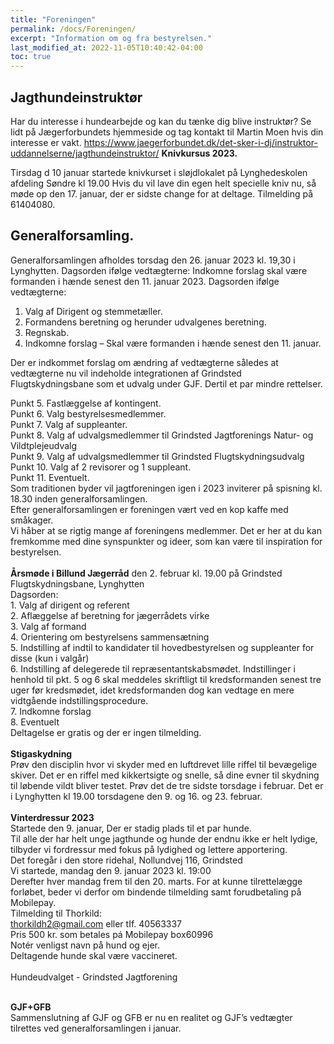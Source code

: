 ```yaml
---
title: "Foreningen"
permalink: /docs/Foreningen/
excerpt: "Information om og fra bestyrelsen."
last_modified_at: 2022-11-05T10:40:42-04:00
toc: true
---
```

## Jagthundeinstruktør
Har du interesse i hundearbejde og kan du tænke dig blive instruktør?
Se lidt på Jægerforbundets hjemmeside og tag kontakt til Martin Moen hvis din interesse er vakt.
https://www.jaegerforbundet.dk/det-sker-i-dj/instruktor-uddannelserne/jagthundeinstruktor/
**Knivkursus 2023.**

Tirsdag d 10 januar startede knivkurset i sløjdlokalet på Lynghedeskolen afdeling Søndre kl 19.00
Hvis du vil lave din egen helt specielle kniv nu, så møde op den 17. januar, der er sidste change for at deltage.
Tilmelding på 61404080.

## Generalforsamling.
Generalforsamlingen afholdes torsdag den 26. januar 2023 kl. 19,30 i Lynghytten.
Dagsorden ifølge vedtægterne:
Indkomne forslag skal være formanden i hænde senest den 11. januar 2023.
Dagsorden ifølge vedtægterne:  
 1. Valg af Dirigent og stemmetæller.  
 2. Formandens beretning og herunder udvalgenes beretning.  
 3. Regnskab.  
 4. Indkomne forslag – Skal være formanden i hænde senest den 11. januar.  

Der er indkommet forslag om ændring af vedtægterne således at vedtægterne nu vil indeholde integrationen af Grindsted Flugtskydningsbane som et udvalg under GJF. Dertil et par mindre rettelser.


Punkt 5. Fastlæggelse af kontingent.  
Punkt 6. Valg bestyrelsesmedlemmer.  
Punkt 7. Valg af suppleanter.  
Punkt 8. Valg af udvalgsmedlemmer til Grindsted Jagtforenings Natur- og Vildtplejeudvalg  
Punkt 9. Valg af udvalgsmedlemmer til Grindsted Flugtskydningsudvalg  
Punkt 10. Valg af 2 revisorer og 1 suppleant.  
Punkt 11. Eventuelt.  
Som traditionen byder vil jagtforeningen igen i 2023 inviterer på spisning kl. 18.30 inden generalforsamlingen.  
Efter generalforsamlingen er foreningen vært ved en kop kaffe med småkager.<br />
Vi håber at se rigtig mange af foreningens medlemmer. Det er her at du kan fremkomme med dine synspunkter og ideer, som kan være til inspiration for bestyrelsen.
<br />
<br /><strong>Årsmøde i Billund Jægerråd</strong> den 2. februar kl. 19.00 på Grindsted Flugtskydningsbane, Lynghytten
<br />Dagsorden:
<br />1. Valg af dirigent og referent
<br />2. Aflæggelse af beretning for jægerrådets virke
<br />3. Valg af formand
<br />4. Orientering om bestyrelsens sammensætning
<br />5. Indstilling af indtil to kandidater til hovedbestyrelsen og suppleanter for disse (kun i valgår)
<br />6. Indstilling af delegerede til repræsentantskabsmødet. Indstillinger i henhold til pkt. 5 og 6 skal meddeles skriftligt til kredsformanden senest tre uger før kredsmødet, idet kredsformanden dog kan vedtage en mere vidtgående indstillingsprocedure.
<br />7. Indkomne forslag
<br />8. Eventuelt
<br />Deltagelse er gratis og der er ingen tilmelding.
<br />
<br /><strong>Stigaskydning</strong>
<br />Prøv den disciplin hvor vi skyder med en luftdrevet lille riffel til bevægelige skiver. 
Det er en riffel med kikkertsigte og snelle, så dine evner til skydning til løbende vildt bliver testet. 
Prøv det de tre sidste torsdage i februar. Det er i Lynghytten kl 19.00 torsdagene den 9. og 16. og 23. februar.
<br />
<br /><strong>Vinterdressur 2023</strong>
<br />Startede den 9. januar, Der er stadig plads til et par hunde.<br />
Til alle der har helt unge jagthunde og hunde der endnu ikke er helt lydige,
tilbyder vi fordressur med fokus på lydighed og lettere apportering.<br />
Det foregår i den store ridehal, Nollundvej 116, Grindsted<br />
Vi startede, mandag den 9. januar 2023 kl. 19:00<br />
Derefter hver mandag frem til den 20. marts. For at kunne tilrettelægge forløbet, beder vi derfor om
bindende tilmelding samt forudbetaling på Mobilepay.<br />
Tilmelding til Thorkild:<br />
thorkildh2@gmail.com eller tIf. 40563337<br />
Pris 500 kr. som betales pá Mobilepay box60996<br />
Notér venligst navn på hund og ejer.<br />
Deltagende hunde skal være vaccineret.<br /><br />
Hundeudvalget - Grindsted Jagtforening<br /><br />

<strong>GJF+GFB</strong><br />
Sammenslutning af GJF og GFB er nu en realitet og GJF’s vedtægter tilrettes ved generalforsamlingen i januar.<br />
<br />
